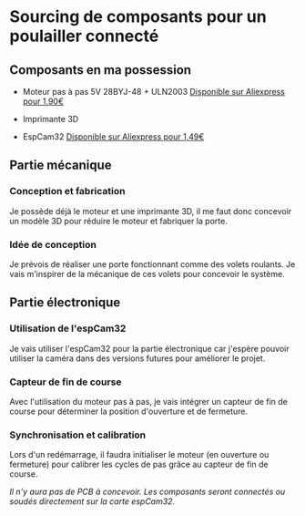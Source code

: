 # Sourcing de composants pour un poulailler connecté

## Composants en ma possession

- Moteur pas à pas 5V 28BYJ-48 + ULN2003
[Disponible sur Aliexpress pour 1,90€](https://fr.aliexpress.com/item/32889788942.html)

- Imprimante 3D

- EspCam32  [Disponible sur Aliexpress pour 1,49€](https://fr.aliexpress.com/item/1005006097541310.html?algo_pvid=41422c70-2cab-4520-949f-bf4efc4b0910&algo_exp_id=41422c70-2cab-4520-949f-bf4efc4b0910-0&pdp_npi=4@dis!EUR!8.07!0.99!!!8.47!1.04!@213ee07a17198197012318979eea7a!12000035726341715!sea!FR!0!AB&curPageLogUid=6onpgSU6sdyb&utparam-url=scene:search%7Cquery_from)

## Partie mécanique

### Conception et fabrication
Je possède déjà le moteur et une imprimante 3D, il me faut donc concevoir un modèle 3D pour réduire le moteur et fabriquer la porte.

### Idée de conception
Je prévois de réaliser une porte fonctionnant comme des volets roulants. Je vais m'inspirer de la mécanique de ces volets pour concevoir le système.

## Partie électronique


### Utilisation de l'espCam32
Je vais utiliser l'espCam32 pour la partie électronique car j'espère pouvoir utiliser la caméra dans des versions futures pour améliorer le projet.

### Capteur de fin de course
Avec l'utilisation du moteur pas à pas, je vais intégrer un capteur de fin de course pour déterminer la position d'ouverture et de fermeture. 

### Synchronisation et calibration
Lors d'un redémarrage, il faudra initialiser le moteur (en ouverture ou fermeture) pour calibrer les cycles de pas grâce au capteur de fin de course.


*Il n'y aura pas de PCB à concevoir. Les composants seront connectés ou soudés directement sur la carte espCam32.*